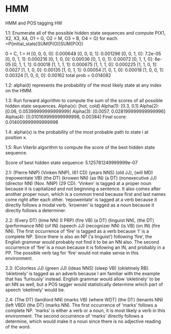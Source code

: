 # HMM
HMM and POS tagging HW

1.1: Enumerate all of the possible hidden state sequences and compute 
P(X1, X2, X3, X4, O1 = G, O2 = M, O3 = B, O4 = G) for each.
=P(initial_state)SUM(P(O))SUM(P(X))

0 = C, 1 = H
[0, 0, 0, 0]: 0.000648
[0, 0, 0, 1]: 0.001296
[0, 0, 1, 0]: 7.2e-05
[0, 0, 1, 1]: 0.000216
[0, 1, 0, 0]: 0.00036
[0, 1, 0, 1]: 0.00072
[0, 1, 1, 0]: 6e-05
[0, 1, 1, 1]: 0.00018
[1, 1, 1, 1]: 0.000675
[1, 1, 1, 0]: 0.000225
[1, 1, 0, 1]: 0.0027
[1, 1, 0, 0]: 0.00135
[1, 0, 1, 1]: 0.00054
[1, 0, 1, 0]: 0.00018
[1, 0, 0, 1]: 0.00324
[1, 0, 0, 0]: 0.00162
total prob = 0.014082

1.2: alphai(t) represents the probability of the most likely state at any index on the HMM.

1.3: Run forward algorithm to compute the sum of the scores of all possible hidden state sequences.
Alpha(x): [hot, cold]
Alpha(1): [0.3, 0.1]
Alpha(2): [0.06, 0.05399999999999999]
Alpha(3): [0.0057, 0.028199999999999996]
Alpha(4): [0.010169999999999998, 0.00384]
Final score: 0.014009999999999998

1.4: alphai(x) is the probability of the most probable path to state i at position x.

1.5: Run Viterbi algorithm to compute the score of the best hidden state sequence.

Score of best hidden state sequence: 5.125781249999999e-07

2.1: 
(Pierre NNP) (Vinken NNP), (61 CD) (years NNS) (old JJ), (will MD) (repowentate  VB) (the DT) (krowen  NN) (as  IN) (a DT) (nonexecutive JJ) (director NN) (Nov. NNP) (29 CD). 
‘Vinken’ is tagged at a proper noun because it is capitalized and not beginning a sentence. It also comes after another proper noun, which is a common trend because first and last names come right after each other. 
‘repowentate’ is tagged at a verb because it directly follows a modal verb.
‘krownen’ is tagged as a noun because it directly follows a determiner.

2.2:
(Every DT) (time NN) (I PRP) (fire VB) (a DT) (linguist NN), (the DT) (performance NN) (of IN) (speech JJ) (recognizer NN) (is VB) (on IN) (fire NN). 
The first occurrence of ‘fire’ is tagged as a verb because ‘I’ is a complete NP. Since there is also an NP (‘a linguist’) following ‘fire’, the English grammar would probably not find it to be an NN also.
The second occurrence of ‘fire’ is a noun because it is following an IN, and probably in a PP. The possible verb tag for ‘fire’ would not make sense in this environment.

2.3:
(Colorless JJ) (green JJ) (ideas NNS) (sleep VB) (okletinely RB). 
‘okletinely’ is tagged as an adverb because I am familiar with the example that has ‘furiously’ instead. English grammar would allow ‘okletinely’ to be an NN as well, but a POS tagger would statistically determine which part of speech ‘oketinely’ would be.

2.4:
(The DT) (landlord NN) (marks VB) (where WDT) (the DT) (tenants NN) (left VBD) (the DT) (marks NN). 
The first occurrence of ‘marks’ follows a complete NP. ‘marks’ is either a verb or a noun, it is most likely a verb in this environment. 
The second occurrence of ‘marks’ directly follows a determine, which would make it a noun since there is no adjective reading of the word. 
